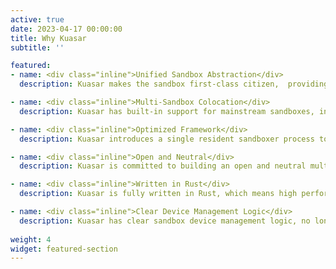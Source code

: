 ```yaml
---
active: true
date: 2023-04-17 00:00:00
title: Why Kuasar
subtitle: ''

featured:
- name: <div class="inline">Unified Sandbox Abstraction</div>
  description: Kuasar makes the sandbox first-class citizen,  providing a unified way for sandbox access and management, and improving sandbox O&M efficiency.

- name: <div class="inline">Multi-Sandbox Colocation</div>
  description: Kuasar has built-in support for mainstream sandboxes, including Cloud-Hypervisor, WasmEdge, etc., and supports running multiple sandboxes on a single node.

- name: <div class="inline">Optimized Framework</div>
  description: Kuasar introduces a single resident sandboxer process to replace all the shim processes, providing **2× startup** speed and **99%** overhead reduction.

- name: <div class="inline">Open and Neutral</div>
  description: Kuasar is committed to building an open and neutral multi-sandbox technique ecosystem.<br/> All sandbox technologies are welcome in Kuasar.

- name: <div class="inline">Written in Rust</div>
  description: Kuasar is fully written in Rust, which means high performance, high security and low overhead.

- name: <div class="inline">Clear Device Management Logic</div>
  description: Kuasar has clear sandbox device management logic, no longer confused with container's, which effectively reduce resource residual problems.
  
weight: 4
widget: featured-section
---
```

